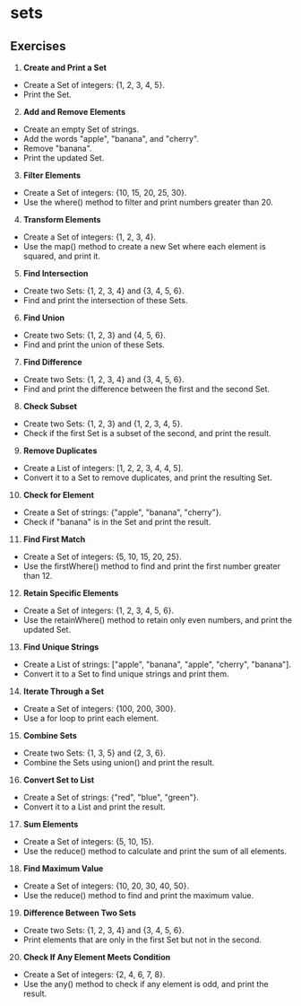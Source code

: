 # sets


## Exercises

1. **Create and Print a Set**
* Create a Set of integers: {1, 2, 3, 4, 5}.
* Print the Set.

2. **Add and Remove Elements**
* Create an empty Set of strings.
* Add the words "apple", "banana", and "cherry".
* Remove "banana".
* Print the updated Set.

3. **Filter Elements**
* Create a Set of integers: {10, 15, 20, 25, 30}.
* Use the where() method to filter and print numbers greater than 20.

4. **Transform Elements**
* Create a Set of integers: {1, 2, 3, 4}.
* Use the map() method to create a new Set where each element is squared, and print it.

5. **Find Intersection**
* Create two Sets: {1, 2, 3, 4} and {3, 4, 5, 6}.
* Find and print the intersection of these Sets.

6. **Find Union**
* Create two Sets: {1, 2, 3} and {4, 5, 6}.
* Find and print the union of these Sets.

7. **Find Difference**
* Create two Sets: {1, 2, 3, 4} and {3, 4, 5, 6}.
* Find and print the difference between the first and the second Set.

8. **Check Subset**
* Create two Sets: {1, 2, 3} and {1, 2, 3, 4, 5}.
* Check if the first Set is a subset of the second, and print the result.

9. **Remove Duplicates**
* Create a List of integers: [1, 2, 2, 3, 4, 4, 5].
* Convert it to a Set to remove duplicates, and print the resulting Set.

10. **Check for Element**
* Create a Set of strings: {"apple", "banana", "cherry"}.
* Check if "banana" is in the Set and print the result.

11. **Find First Match**
* Create a Set of integers: {5, 10, 15, 20, 25}.
* Use the firstWhere() method to find and print the first number greater than 12.

12. **Retain Specific Elements**
* Create a Set of integers: {1, 2, 3, 4, 5, 6}.
* Use the retainWhere() method to retain only even numbers, and print the updated Set.

13. **Find Unique Strings**
* Create a List of strings: ["apple", "banana", "apple", "cherry", "banana"].
* Convert it to a Set to find unique strings and print them.

14. **Iterate Through a Set**
* Create a Set of integers: {100, 200, 300}.
* Use a for loop to print each element.

15. **Combine Sets**
* Create two Sets: {1, 3, 5} and {2, 3, 6}.
* Combine the Sets using union() and print the result.

16. **Convert Set to List**
* Create a Set of strings: {"red", "blue", "green"}.
* Convert it to a List and print the result.

17. **Sum Elements**
* Create a Set of integers: {5, 10, 15}.
* Use the reduce() method to calculate and print the sum of all elements.

18. **Find Maximum Value**
* Create a Set of integers: {10, 20, 30, 40, 50}.
* Use the reduce() method to find and print the maximum value.

19. **Difference Between Two Sets**
* Create two Sets: {1, 2, 3, 4} and {3, 4, 5, 6}.
* Print elements that are only in the first Set but not in the second.

20. **Check If Any Element Meets Condition**
* Create a Set of integers: {2, 4, 6, 7, 8}.
* Use the any() method to check if any element is odd, and print the result.


